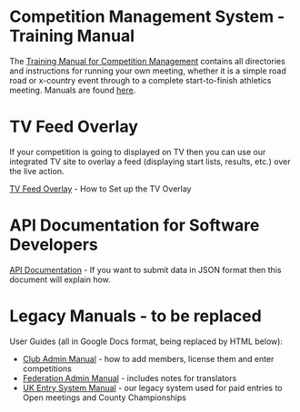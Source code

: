 <!-- TITLE: OpenTrack Documentation -->

<!-- SUBTITLE: Training Manuals - How to do everything -->

# Competition Management System - Training Manual
The [Training Manual for Competition Management](/manuals/competitionmanagement) contains all directories and instructions for running your own meeting, whether it is a simple road road or x-country event through to a complete start-to-finish athletics meeting. Manuals are found [here](/manauals/competitionmanagement). 

# TV Feed Overlay

If your competition is going to displayed on TV then you can use our integrated TV site to overlay a feed (displaying start lists, results, etc.) over the live action.

[TV Feed Overlay](/manuals/cms/tvfeed) - How to Set up the TV Overlay

# API Documentation for Software Developers

[API Documentation](/manuals/api) - If you want to submit data in JSON format then this document will explain how.

# Legacy Manuals - to be replaced

User Guides (all in Google Docs format, being replaced by HTML below):
* [Club Admin Manual](https://docs.google.com/document/d/1PnZBJIw9H1YfLaIDMDeVRg4ePSHHpFaht_BH-6S3w8Y/edit?usp=sharing) - how to add members, license them and enter competitions
* [Federation Admin Manual](https://docs.google.com/document/d/16LjFap55W0LM0pWG4j7XQaQL7SOj_BBd5xmArMc8nlw/edit?usp=sharing) - includes notes for translators
* [UK Entry System Manual](https://docs.google.com/document/d/14S2dC9I3uhIsIeN72yCqsZ0_cGSqHIphUC2HDSMexfI/edit?usp=sharing) - our legacy system used for paid entries to Open meetings and County Championships